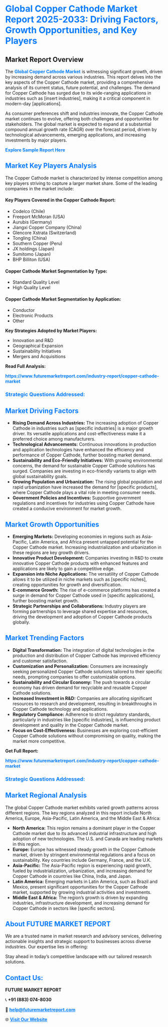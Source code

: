<h1 style="color: #007BFF;">Global Copper Cathode Market Report 2025-2033: Driving Factors, Growth Opportunities, and Key Players</h1>

<section id="overview">
<h2>Market Report Overview</h2>
<p>The <a href="https://www.futuremarketreport.com/industry-report/copper-cathode-market" style="color: #007BFF; text-decoration: none;"><strong>Global Copper Cathode Market</strong></a> is witnessing significant growth, driven by increasing demand across various industries. This report delves into the key aspects of the Copper Cathode market, providing a comprehensive analysis of its current status, future potential, and challenges. The demand for Copper Cathode has surged due to its wide-ranging applications in industries such as [insert industries], making it a critical component in modern-day [applications].</p>
<p>As consumer preferences shift and industries innovate, the Copper Cathode market continues to evolve, offering both challenges and opportunities for stakeholders. The global market is expected to expand at a substantial compound annual growth rate (CAGR) over the forecast period, driven by technological advancements, emerging applications, and increasing investments by major players.</p>
</section>

<section id="overview">
<p><a href="https://www.futuremarketreport.com/request-sample/reportId=85601" style="color: #007BFF; text-decoration: none;"><strong>Explore Sample Report Here</strong></a></p>
</section>

<section id="key-players">
<h2 style="color: #007BFF;">Market Key Players Analysis</h2>
<p>The Copper Cathode market is characterized by intense competition among key players striving to capture a larger market share. Some of the leading companies in the market include:</p>
<h4>Key Players Covered in the Copper Cathode Report:</h4>
<ul><li>Codelco (Chile)</li><li>Freeport McMoran (USA)</li><li>Aurubis (Germany)</li><li>Jiangxi Copper Company (China)</li><li>Glencore Xstrata (Switzerland)</li><li>Tongling (China)</li><li>Southern Copper (Peru)</li><li>JX holdings (Japan)</li><li>Sumitomo (Japan)</li><li>BHP Billiton (USA)</li></ul>
<h4>Copper Cathode Market Segmentation by Type:</h4>
<ul><li>Standard Quality Level</li><li>High Quality Level</li></ul>

<h4>Copper Cathode Market Segmentation by Application:</h4>
<ul><li>Conductor</li><li>Electronic Products</li><li>Other</li></ul>
<p><strong>Key Strategies Adopted by Market Players:</strong></p>
<ul>
<li>Innovation and R&D</li>
<li>Geographical Expansion</li>
<li>Sustainability Initiatives</li>
<li>Mergers and Acquisitions</li>
</ul>
</section>

<section>
<p><strong>Read Full Analysis: </strong></p><a href="https://www.futuremarketreport.com/industry-report/copper-cathode-market" style="color: #007BFF; text-decoration: none;"><strong>https://www.futuremarketreport.com/industry-report/copper-cathode-market</strong></a>
<h3 style="color: #007BFF;">Strategic Questions Addressed:</h3>
</section>

<section id="driving-factors">
<h2 style="color: #007BFF;">Market Driving Factors</h2>
<ul>
<li><strong>Rising Demand Across Industries:</strong> The increasing adoption of Copper Cathode in industries such as [specific industries] is a major growth driver. Its versatile applications and cost-effectiveness make it a preferred choice among manufacturers.</li>
<li><strong>Technological Advancements:</strong> Continuous innovations in production and application technologies have enhanced the efficiency and performance of Copper Cathode, further boosting market demand.</li>
<li><strong>Sustainability and Eco-Friendly Initiatives:</strong> With growing environmental concerns, the demand for sustainable Copper Cathode solutions has surged. Companies are investing in eco-friendly variants to align with global sustainability goals.</li>
<li><strong>Growing Population and Urbanization:</strong> The rising global population and rapid urbanization have increased the demand for [specific products], where Copper Cathode plays a vital role in meeting consumer needs.</li>
<li><strong>Government Policies and Incentives:</strong> Supportive government regulations and incentives for industries using Copper Cathode have created a conducive environment for market growth.</li>
</ul>
</section>

<section id="growth-opportunities">
<h2 style="color: #007BFF;">Market Growth Opportunities</h2>
<ul>
<li><strong>Emerging Markets:</strong> Developing economies in regions such as Asia-Pacific, Latin America, and Africa present untapped potential for the Copper Cathode market. Increasing industrialization and urbanization in these regions are key growth drivers.</li>
<li><strong>Innovative Product Development:</strong> Companies investing in R&D to create innovative Copper Cathode products with enhanced features and applications are likely to gain a competitive edge.</li>
<li><strong>Expansion into Niche Applications:</strong> The versatility of Copper Cathode allows it to be utilized in niche markets such as [specific niches], creating opportunities for growth and diversification.</li>
<li><strong>E-commerce Growth:</strong> The rise of e-commerce platforms has created a surge in demand for Copper Cathode used in [specific applications], further boosting market growth.</li>
<li><strong>Strategic Partnerships and Collaborations:</strong> Industry players are forming partnerships to leverage shared expertise and resources, driving the development and adoption of Copper Cathode products globally.</li>
</ul>
</section>

<section id="trending-factors">
<h2 style="color: #007BFF;">Market Trending Factors</h2>
<ul>
<li><strong>Digital Transformation:</strong> The integration of digital technologies in the production and distribution of Copper Cathode has improved efficiency and customer satisfaction.</li>
<li><strong>Customization and Personalization:</strong> Consumers are increasingly seeking personalized Copper Cathode solutions tailored to their specific needs, prompting companies to offer customizable options.</li>
<li><strong>Sustainability and Circular Economy:</strong> The push towards a circular economy has driven demand for recyclable and reusable Copper Cathode solutions.</li>
<li><strong>Increased Investment in R&D:</strong> Companies are allocating significant resources to research and development, resulting in breakthroughs in Copper Cathode technology and applications.</li>
<li><strong>Regulatory Compliance:</strong> Adherence to strict regulatory standards, particularly in industries like [specific industries], is influencing product development and quality in the Copper Cathode market.</li>
<li><strong>Focus on Cost-Effectiveness:</strong> Businesses are exploring cost-efficient Copper Cathode solutions without compromising on quality, making the market more competitive.</li>
</ul>
</section>

<section>
<p><strong>Get Full Report: </strong></p><a href="https://www.futuremarketreport.com/industry-report/copper-cathode-market" style="color: #007BFF; text-decoration: none;"><strong>https://www.futuremarketreport.com/industry-report/copper-cathode-market</strong></a>
<h3 style="color: #007BFF;">Strategic Questions Addressed:</h3>
</section>


<section id="regional-analysis">
<h2 style="color: #007BFF;">Market Regional Analysis</h2>
<p>The global Copper Cathode market exhibits varied growth patterns across different regions. The key regions analyzed in this report include North America, Europe, Asia-Pacific, Latin America, and the Middle East & Africa:</p>
<ul>
<li><strong>North America:</strong> This region remains a dominant player in the Copper Cathode market due to its advanced industrial infrastructure and high adoption of new technologies. The U.S. and Canada are leading markets in this region.</li>
<li><strong>Europe:</strong> Europe has witnessed steady growth in the Copper Cathode market, driven by stringent environmental regulations and a focus on sustainability. Key countries include Germany, France, and the U.K.</li>
<li><strong>Asia-Pacific:</strong> The Asia-Pacific region is experiencing rapid growth, fueled by industrialization, urbanization, and increasing demand for Copper Cathode in countries like China, India, and Japan.</li>
<li><strong>Latin America:</strong> Emerging markets in Latin America, such as Brazil and Mexico, present significant opportunities for the Copper Cathode market, supported by growing industrial activities and investments.</li>
<li><strong>Middle East & Africa:</strong> The region’s growth is driven by expanding industries, infrastructure development, and increasing demand for Copper Cathode in sectors like [specific sectors].</li>
</ul>
</section>

<footer>
<h2 style="color: #007BFF;">About FUTURE MARKET REPORT</h2>
<p>We are a trusted name in market research and advisory services, delivering actionable insights and strategic support to businesses across diverse industries. Our expertise lies in offering:</p>

<p>Stay ahead in today’s competitive landscape with our tailored research solutions.</p>

<h2 style="color: #007BFF;">Contact Us:</h2>
<p><strong>FUTURE MARKET REPORT</strong></p>
<p>📞 <strong>+91 (883) 074-8030</strong></p>
<p>📧 <strong><a href="mailto:help@futuremarketreport.com" style="color: #007BFF;">help@futuremarketreport.com</a></strong></p>
<p>🌐 <strong><a href="https://www.futuremarketreport.com/" style="color: #007BFF;">Visit Our Website</a></strong></p>
</footer>